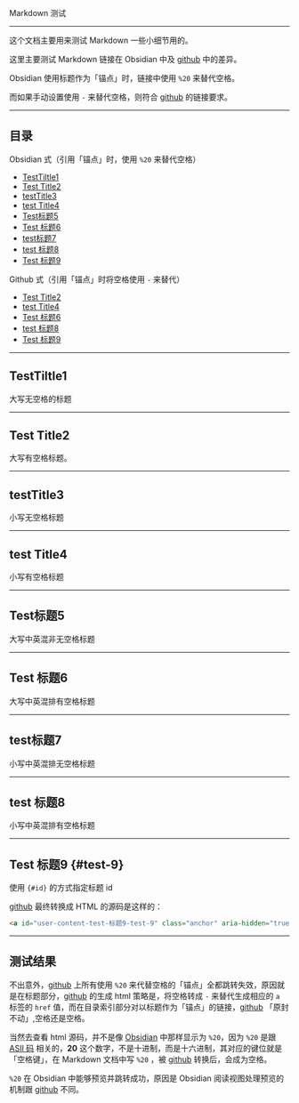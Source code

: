   Markdown 测试

---

这个文档主要用来测试 Markdown 一些小细节用的。

这里主要测试 Markdown 链接在 Obsidian 中及 [github](https://github.com) 中的差异。

Obsidian 使用标题作为「锚点」时，链接中使用 `%20` 来替代空格。

而如果手动设置使用 `-` 来替代空格，则符合 [github](https://github.com) 的链接要求。

---
## 目录

Obsidian 式（引用「锚点」时，使用 `%20` 来替代空格）
* [TestTiltle1](#TestTiltle1)
* [Test Title2](#Test%20Title2)
* [testTitle3](#testTitle3)
* [test Title4](#test%20Title4)
* [Test标题5](#Test标题5)
* [Test 标题6](#Test%20标题6)
* [test标题7](#test标题7)
* [test 标题8](#test%20标题8)
* [Test 标题9](#Test%20标题9%20test-9)

Github 式（引用「锚点」时将空格使用 `-` 来替代）
* [Test Title2](#Test-Title2)
* [test Title4](#test-Title4)
* [Test 标题6](#Test-标题6)
* [test 标题8](#test-标题8)
* [Test 标题9](#test-9)

---

## TestTiltle1

大写无空格的标题

---

## Test Title2

大写有空格标题。

---

## testTitle3

小写无空格标题

---

## test Title4

小写有空格标题

---

##  Test标题5

大写中英混非无空格标题

---

## Test 标题6

大写中英混排有空格标题

---

## test标题7

小写中英混排无空格标题


---

## test 标题8

小写中英混排有空格标题

---


## Test 标题9 {#test-9}


使用 `{#id}` 的方式指定标题 id


[github](https://github.com) 最终转换成 HTML 的源码是这样的：

```html
<a id="user-content-test-标题9-test-9" class="anchor" aria-hidden="true" href="#test-标题9-test-9">
```

---




## 测试结果

不出意外，[github](https://github.com) 上所有使用 `%20` 来代替空格的「锚点」全都跳转失效，原因就是在标题部分，[github](https://github.com) 的生成 html 策略是，将空格转成 `-` 来替代生成相应的 `a` 标签的 `href` 值，而在目录索引部分对以标题作为「锚点」的链接，[github](https://github.com) 「原封不动」,空格还是空格。

当然去查看 html 源码，并不是像 [Obsidian](https://obsidian.md/) 中那样显示为 `%20`，因为 `%20` 是跟 [ASII 码](https://baike.baidu.com/item/ASCII/309296) 相关的，**20** 这个数字，不是十进制，而是十六进制，其对应的键位就是「空格键」，在 Markdown 文档中写 `%20` ，被 [github](https://github.com) 转换后，会成为空格。


`%20` 在 Obsidian 中能够预览并跳转成功，原因是 Obsidian 阅读视图处理预览的机制跟 [github](https://github.com) 不同。




